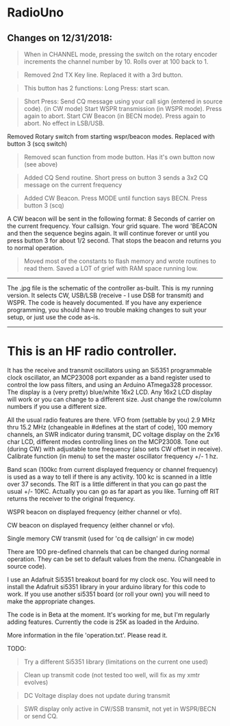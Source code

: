 # RadioUno

## Changes on 12/31/2018:

> When in CHANNEL mode, pressing the switch on the rotary encoder increments 
the channel number by 10. Rolls over at 100 back to 1.

> Removed 2nd TX Key line. Replaced it with a 3rd button.

> This button has 2 functions: 
Long Press: start scan. 

> Short Press: Send CQ message using your call sign (entered in source code). (in CW mode)
Start WSPR transmission (in WSPR mode). Press again to abort.
Start CW Beacon (in BECN mode). Press again to abort.
No effect in LSB/USB.

Removed Rotary switch from starting wspr/beacon modes. Replaced with button 3 (scq switch)

> Removed scan function from mode button. Has it's own button now (see above)

> Added CQ Send routine. Short press on button 3 sends a 3x2 CQ message on the current frequency

> Added CW Beacon. Press MODE until function says BECN. Press button 3 (scq) 

A CW beacon will be sent in the following format: 
8 Seconds of carrier on the current frequency. Your callsign. Your grid square. The word
'BEACON and then the sequence begins again. It will continue forever or until 
you press button 3 for about 1/2 second. That stops the 
beacon and returns you to normal operation.

> Moved most of the constants to flash memory and wrote routines to read them.
Saved a LOT of grief with RAM space running low.

------------------------------------------------------------------


The .jpg file is the schematic of the controller as-built. This is my running 
version. It selects CW, USB/LSB (receive - I use DSB for transmit) and WSPR. 
The code is heavely documented. If you have any experience programming, you 
should have no trouble making changes to suit your setup, or just use the code as-is.

------------------------------------------------------------------

# This is an HF radio controller. 
It has the receive and transmit oscillators
using an Si5351 programmable clock oscillator, an MCP23008 port expander as a 
band register used to control the low pass filters, and using an Arduino 
ATmega328 processor. The display is a (very pretty) blue/white 16x2 LCD. Any
16x2 LCD display will work or you can change to a different size. Just change
the row/column numbers if you use a different size.

All the usual radio features are there. VFO from (settable by you) 2.9 MHz thru
15.2 MHz (changeable in #defines at the start of code), 100 memory channels, 
an SWR indicator during transmit, DC voltage display on the 2x16 char LCD, different 
modes controlling lines on the MCP23008. Tone out (during CW) with adjustable tone 
frequency (also sets CW offset in receive). Calibrate function (in menu) to set the
master oscillator frequency +/- 1 hz.

Band scan (100kc from current displayed frequency or channel frequency) is used
as a way to tell if there is any activity. 100 kc is scanned in a little over 37 seconds.
The RIT is a little different in that you can go past the usual +/- 10KC. 
Actually you can go as far apart as you like. Turning off RIT returns the receiver to 
the original frequency.

WSPR beacon on displayed frequency (either channel or vfo).

CW beacon on displayed frequency (either channel or vfo).

Single memory CW transmit (used for 'cq de callsign' in cw mode)

There are 100 pre-defined channels that can be changed during normal operation. They can
be set to default values from the menu. (Changeable in source code).

I use an Adafruit Si5351 breakout board for my clock osc.
You will need to install the Adafruit si5351 library in your arduino
library for this code to work. If you use another si5351 board (or roll your own)
you will need to make the appropriate changes. 

The code is in Beta at the moment. It's working for me, but I'm regularly adding features.
Currently the code is 25K as loaded in the Arduino.

More information in the file 'operation.txt'. Please read it.

TODO: 
> Try a different Si5351 library (limitations on the current one used)

> Clean up transmit code (not tested too well, will fix as my xmtr evolves)

> DC Voltage display does not update during transmit

>SWR display only active in CW/SSB transmit, not yet in WSPR/BECN or send CQ.







